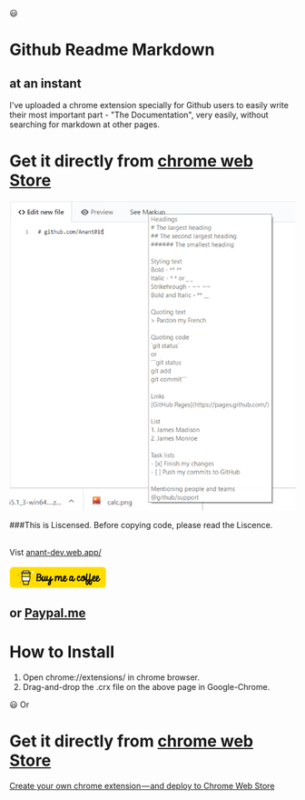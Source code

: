 :smiley:
# Github Readme Markdown
## at an instant

I've uploaded a chrome extension specially for Github users to easily write their most important part - "The Documentation", very easily, without searching for markdown at other pages.

# Get it directly from [chrome web Store](https://chrome.google.com/webstore/detail/github-readme-markdown/paacehodnnofnmhogoclomamladkpabg?hl=en&authuser=0)

[<img src="./demo.png"/>](https://www.youtube.com/watch?v=tNZjZklPdIg)

###This is Liscensed. Before copying code, please read the Liscence.<br><br>

Vist [anant-dev.web.app/](https://anant-dev.web.app)
<br>
<br>
[![alt text](./bmc.png)](https://www.buymeacoffee.com/anu)


## or [Paypal.me](https://www.paypal.me/ARungta)

# How to Install

1. Open chrome://extensions/ in chrome browser.
2. Drag-and-drop the .crx file on the above page in Google-Chrome.

:smiley:
Or
# Get it directly from [chrome web Store](https://chrome.google.com/webstore/detail/github-readme-markdown/paacehodnnofnmhogoclomamladkpabg?hl=en&authuser=0)

[Create your own chrome extension — and deploy to Chrome Web Store](https://medium.com/coolanant999/create-your-own-chrome-extension-and-deploy-to-chrome-web-store-66685bc18b8)
